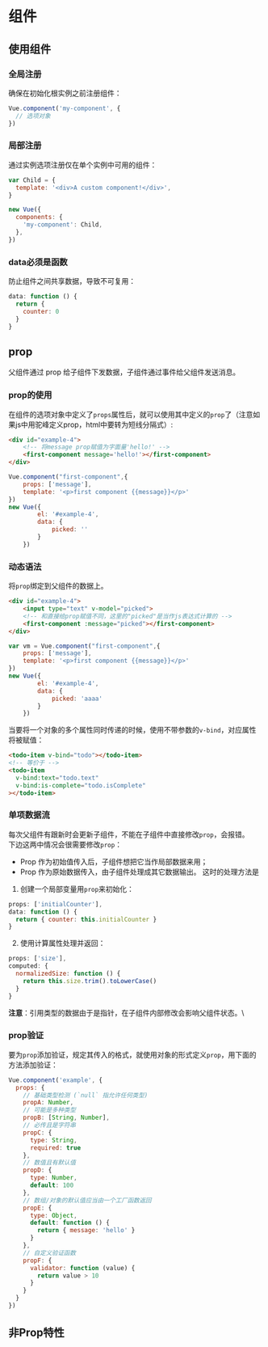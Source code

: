 # 组件

## 使用组件
### 全局注册
确保在初始化根实例之前注册组件：
```js
Vue.component('my-component', {
  // 选项对象
})
```
### 局部注册
通过实例选项注册仅在单个实例中可用的组件：
```js
var Child = {
  template: '<div>A custom component!</div>',
}

new Vue({
  components: {
    'my-component': Child,
  },
})
```
### data必须是函数
防止组件之间共享数据，导致不可复用：
```js
data: function () {
  return {
    counter: 0
  }
}
```

## prop
父组件通过 prop 给子组件下发数据，子组件通过事件给父组件发送消息。
### prop的使用
在组件的选项对象中定义了`props`属性后，就可以使用其中定义的`prop`了（注意如果js中用驼峰定义prop，html中要转为短线分隔式）:
```html
<div id="example-4">
    <!-- 将message prop赋值为字面量'hello!' -->
    <first-component message='hello!'></first-component>
</div>
```
```js
Vue.component("first-component",{
    props: ['message'],
    template: '<p>first component {{message}}</p>'
})
new Vue({
        el: '#example-4',
        data: {
            picked: ''
        }
    })
```

### 动态语法
将`prop`绑定到父组件的数据上。
```html
<div id="example-4">
    <input type="text" v-model="picked">
    <!-- 和直接给prop赋值不同，这里的"picked"是当作js表达式计算的 -->
    <first-component :message="picked"></first-component>
</div>
```
```js
var vm = Vue.component("first-component",{
    props: ['message'],
    template: '<p>first component {{message}}</p>'
})
new Vue({
        el: '#example-4',
        data: {
            picked: 'aaaa'
        }
    })
```
当要将一个对象的多个属性同时传递的时候，使用不带参数的`v-bind`，对应属性将被赋值：
```html
<todo-item v-bind="todo"></todo-item>
<!-- 等价于 -->
<todo-item
  v-bind:text="todo.text"
  v-bind:is-complete="todo.isComplete"
></todo-item>
```

### 单项数据流
每次父组件有跟新时会更新子组件，不能在子组件中直接修改`prop`，会报错。  
下边这两中情况会很需要修改`prop`：
- Prop 作为初始值传入后，子组件想把它当作局部数据来用；
- Prop 作为原始数据传入，由子组件处理成其它数据输出。
这时的处理方法是
1. 创建一个局部变量用`prop`来初始化：
```js
props: ['initialCounter'],
data: function () {
  return { counter: this.initialCounter }
}
```
2. 使用计算属性处理并返回：
```js
props: ['size'],
computed: {
  normalizedSize: function () {
    return this.size.trim().toLowerCase()
  }
}
```
**注意**：引用类型的数据由于是指针，在子组件内部修改会影响父组件状态。\


### prop验证
要为`prop`添加验证，规定其传入的格式，就使用对象的形式定义`prop`，用下面的方法添加验证：
```js
Vue.component('example', {
  props: {
    // 基础类型检测 (`null` 指允许任何类型)
    propA: Number,
    // 可能是多种类型
    propB: [String, Number],
    // 必传且是字符串
    propC: {
      type: String,
      required: true
    },
    // 数值且有默认值
    propD: {
      type: Number,
      default: 100
    },
    // 数组/对象的默认值应当由一个工厂函数返回
    propE: {
      type: Object,
      default: function () {
        return { message: 'hello' }
      }
    },
    // 自定义验证函数
    propF: {
      validator: function (value) {
        return value > 10
      }
    }
  }
})
```

## 非Prop特性